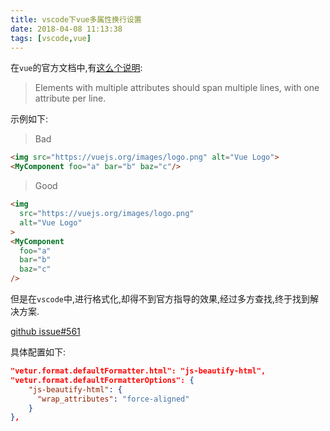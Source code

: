 ```yaml
---
title: vscode下vue多属性换行设置
date: 2018-04-08 11:13:38
tags: [vscode,vue]
---
```

在`vue`的官方文档中,有[这么个说明](https://vuejs.org/v2/style-guide/#Multi-attribute-elements-strongly-recommended):

> Elements with multiple attributes should span multiple lines, with one attribute per line.

示例如下: 
> Bad   
```html
<img src="https://vuejs.org/images/logo.png" alt="Vue Logo">
<MyComponent foo="a" bar="b" baz="c"/>
```
> Good   
```html
<img
  src="https://vuejs.org/images/logo.png"
  alt="Vue Logo"
>
<MyComponent
  foo="a"
  bar="b"
  baz="c"
/>
```

但是在`vscode`中,进行格式化,却得不到官方指导的效果,经过多方查找,终于找到解决方案.

[github issue#561](https://github.com/vuejs/vetur/issues/561)

具体配置如下:

```json
"vetur.format.defaultFormatter.html": "js-beautify-html",
"vetur.format.defaultFormatterOptions": {
    "js-beautify-html": {
      "wrap_attributes": "force-aligned"
    }
},
```